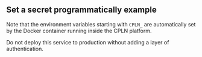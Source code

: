 ## Set a secret programmatically example

Note that the environment variables starting with `CPLN_` are automatically set by the Docker container running inside the CPLN platform.

Do not deploy this service to production without adding a layer of authentication.
